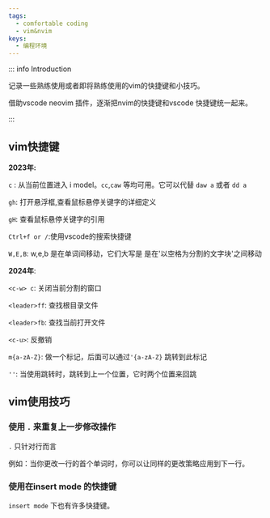 ```yaml
---
tags:
  - comfortable coding
  - vim&nvim
keys:
  - 编程环境
---
```


::: info Introduction

记录一些熟练使用或者即将熟练使用的vim的快捷键和小技巧。

借助vscode neovim 插件，逐渐把nvim的快捷键和vscode 快捷键统一起来。

:::


## vim快捷键

**2023年:**

`c` : 从当前位置进入 i model。`cc`,`caw` 等均可用。它可以代替 `daw a` 或者 `dd a`

`gh`: 打开悬浮框,查看鼠标悬停关键字的详细定义

`gH`: 查看鼠标悬停关键字的引用

`Ctrl+f or /`:使用vscode的搜索快捷键

`W,E,B`: w,e,b 是在单词间移动，它们大写是 是在'以空格为分割的文字块'之间移动

**2024年**:

`<c-w> c`: 关闭当前分割的窗口

`<leader>ff`: 查找根目录文件

`<leader>fb`: 查找当前打开文件

`<c-u>`: 反撤销

`m{a-zA-Z}`: 做一个标记，后面可以通过`'{a-zA-Z}` 跳转到此标记

`''`: 当使用跳转时，跳转到上一个位置，它时两个位置来回跳

## vim使用技巧

### 使用 `.` 来重复上一步修改操作

`.` 只针对行而言

例如：当你更改一行的首个单词时，你可以让同样的更改策略应用到下一行。

### 使用在insert mode 的快捷键

`insert mode` 下也有许多快捷键。
